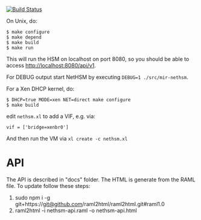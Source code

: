 [![Build Status](https://travis-ci.org/Nitrokey/nitrokey-nethsm.svg?branch=master)](https://travis-ci.org/Nitrokey/nitrokey-nethsm)

On Unix, do:

```
$ make configure
$ make depend
$ make build
$ make run
```

This will run the HSM on localhost on port 8080, so you should be
able to access [http://localhost:8080/api/v1](http://localhost:8080/api/v1).

For DEBUG output start NetHSM by executing `DEBUG=1 ./src/mir-nethsm`.

For a Xen DHCP kernel, do:

```
$ DHCP=true MODE=xen NET=direct make configure
$ make build
```

edit `nethsm.xl` to add a VIF, e.g. via:

```
vif = ['bridge=xenbr0']
```

And then run the VM via `xl create -c nethsm.xl`

# API

The API is described in "docs" folder. The HTML is generate from the RAML file. To update follow these steps:

1. sudo npm i -g git+https://git@github.com/raml2html/raml2html.git\#raml1.0
2. raml2html -i nethsm-api.raml -o nethsm-api.html
